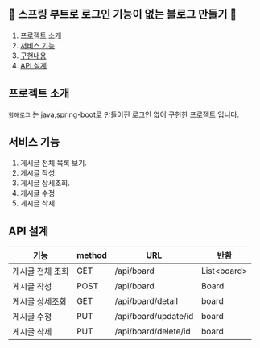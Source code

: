 🤘 스프링 부트로 로그인 기능이 없는 블로그 만들기 🤘
------------------------------------

1. [프로젝트 소개](#프로젝트-소개)
2. [서비스 기능](#서비스-기능)
3. [구현내용](#구현내용)
4. [API 설계](#API-설계)

## 프로젝트 소개

```항해로그``` 는 java,spring-boot로 만들어진 로그인 없이 구현한 프로젝트 입니다.

## 서비스 기능

1. 게시글 전체 목록 보기.
2. 게시글 작성.
3. 게시글 상세조회.
4. 게시글 수정
5. 게시글 삭제


## API 설계

|기능|method|URL|반환|
|-----|-----|-----|-----|
|게시글 전체 조회|GET|/api/board|List\<board>|
|게시글 작성|POST|/api/board|Board|
|게시글 상세조회|GET|/api/board/detail|board|
|게시글 수정|PUT|/api/board/update/id|board|
|게시글 삭제|PUT|/api/board/delete/id|board|


